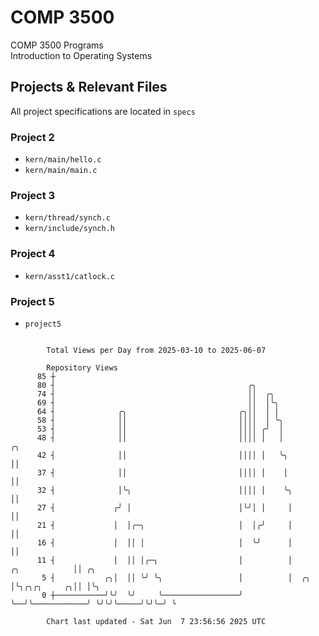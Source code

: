 # COMP 3500
COMP 3500 Programs  
Introduction to Operating Systems  
## Projects & Relevant Files
All project specifications are located in `specs`
### Project 2
- `kern/main/hello.c`
- `kern/main/main.c`
### Project 3
- `kern/thread/synch.c`
- `kern/include/synch.h`
### Project 4
- `kern/asst1/catlock.c`
### Project 5
- `project5`

```

        Total Views per Day from 2025-03-10 to 2025-06-07

        Repository Views
      85 ┼
      80 ┤                                           ╭╮
      74 ┤                                           ││  ╭╮
      69 ┤                                           ││  │╰╮
      64 ┤              ╭╮                         ╭╮││  │ │
      58 ┤              ││                         ││││  │ ╰╮
      53 ┤              ││                         ││││ ╭╯  │
      48 ┤              ││                         ││││ │   │                                ╭╮
      42 ┤              ││                         ││││ │   ╰╮                               ││
      37 ┤              ││                         ││││ │    │                               ││
      32 ┤              │╰╮                        ││││ │    ╰╮                              ││
      27 ┤             ╭╯ │                        │╰╯│ │     │                              ││
      21 ┤             │  │╭─╮                     │  │╭╯     │                              ││
      16 ┤             │  ││ │                     │  ╰╯      │                              ││
      11 ┤             │  ││ │╭─╮                  │          │                ╭╮            ││ ╭╮
       5 ┤           ╭╮│  ││ ╰╯ ╰╮                 │          │  ╭╮            │╰╮╭╮╭╮     ╭╮││ │╰╮
       0 ┼───────────╯╰╯  ╰╯     ╰─────────────────╯          ╰──╯╰────────────╯ ╰╯╰╯╰─────╯╰╯╰─╯ ╰

        Chart last updated - Sat Jun  7 23:56:56 2025 UTC
        
```

